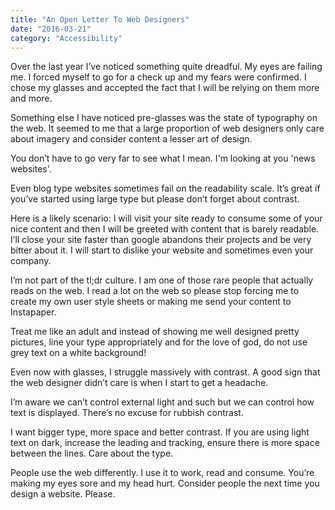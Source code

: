 ```yaml
---
title: "An Open Letter To Web Designers"
date: "2016-03-21"
category: "Accessibility"
---
```


Over the last year I’ve noticed something quite dreadful. My eyes are failing me. I forced myself to go for a check up and my fears were confirmed. I chose my glasses and accepted the fact that I will be relying on them more and more.

Something else I have noticed pre-glasses was the state of typography on the web. It seemed to me that a large proportion of web designers only care about imagery and consider content a lesser art of design.

You don’t have to go very far to see what I mean. I'm looking at you 'news websites'.

Even blog type websites sometimes fail on the readability scale. It’s great if you’ve started using large type but please don’t forget about contrast.

Here is a likely scenario: I will visit your site ready to consume some of your nice content and then I will be greeted with content that is barely readable. I’ll close your site faster than google abandons their projects and be very bitter about it. I will start to dislike your website and sometimes even your company.

I’m not part of the tl;dr culture. I am one of those rare people that actually reads on the web. I read a lot on the web so please stop forcing me to create my own user style sheets or making me send your content to Instapaper.

Treat me like an adult and instead of showing me well designed pretty pictures, line your type appropriately and for the love of god, do not use grey text on a white background!

Even now with glasses, I struggle massively with contrast. A good sign that the web designer didn’t care is when I start to get a headache.

I’m aware we can’t control external light and such but we can control how text is displayed. There’s no excuse for rubbish contrast.

I want bigger type, more space and better contrast. If you are using light text on dark, increase the leading and tracking, ensure there is more space between the lines. Care about the type.

People use the web differently. I use it to work, read and consume. You’re making my eyes sore and my head hurt. Consider people the next time you design a website. Please.
